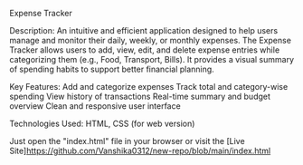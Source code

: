 Expense Tracker

Description:
An intuitive and efficient application designed to help users manage and monitor their daily, weekly, or monthly expenses. The Expense Tracker allows users to add, view, edit, and delete expense entries while categorizing them (e.g., Food, Transport, Bills). It provides a visual summary of spending habits to support better financial planning.

Key Features:
Add and categorize expenses
Track total and category-wise spending
View history of transactions
Real-time summary and budget overview
Clean and responsive user interface

Technologies Used:
HTML, CSS (for web version)

Just open the "index.html" file in your browser or visit the [Live Site]https://github.com/Vanshika0312/new-repo/blob/main/index.html
